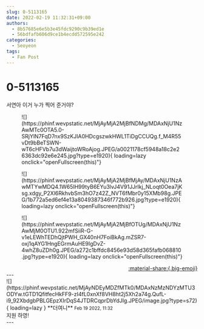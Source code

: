 ```yaml
---
slug: 0-5113165
date: 2022-02-19 11:32:31+09:00
authors:
  - 8b57685e6e5b3e45fdc9290c9b39ed1e
  - 56bdfafb606d9ce1b4ecdd572595e242
categories:
  - Seoyeon
tags:
  - Fan Post
---
```


# 0-5113165

<div class="post-container" markdown="1">
<div class="content-container md-sidebar__scrollwrap" markdown="1">

서연아 이거 누가 찍어 준거야?
<figure markdown="1">
![](https://phinf.wevpstatic.net/MjAyMjA2MjBfNDMg/MDAxNjU1NzAwMTc0OTA5.0-SRjYlN7FqD7nx9SzKJIA0HDcgszwkHWL1TiDgCCUQg.f_M4R55vDt9bBeTSWN-wT6cHFVb7u3dWaijtoWRoAjog.JPEG/a0021178cf5948a18c2e26363dc92e6e245.jpg?type=e1920){ loading=lazy onclick="openFullscreen(this)"}
</figure>

<figure markdown="1">
![](https://phinf.wevpstatic.net/MjAyMjA2MjBfMjAy/MDAxNjU1NzAwMTYwMDQ4.1W65IH99tyB6EYu3lvJ4V91JJrIkj_NLoqt0Oea7jKsg.xdgy_P2Xl6RkhvbSm3hO7z42Z_NVT6fMbr0y15XMb98g.JPEG/1b772a5ed6ef4e13a8049387346f772b926.jpg?type=e1920){ loading=lazy onclick="openFullscreen(this)"}
</figure>

<figure markdown="1">
![](https://phinf.wevpstatic.net/MjAyMjA2MjBfOTUg/MDAxNjU1NzAwMjM0OTU1.922mfSiiR-G-v1eLEWhTEDhQjtPWH_GX40nH7FoiBkAg.mZSR7-oxj1qAYG1HngEGrmAuHE9IgDvZ-4whZ8uZDh0g.JPEG/a272c1bffdc8456e93d58d365fafb068810.jpg?type=e1920){ loading=lazy onclick="openFullscreen(this)"}
</figure>


</div>
</div>

<div style="text-align: right;" markdown="1">
<a href="https://weverse.io/fromis9/fanpost/0-5113165" style="text-align: right;">:material-share:{.big-emoji}</a>
</div>
---

<div class="comments-container md-sidebar__scrollwrap" markdown="1">
<div class="comment" markdown="1">
<div class='id-container' markdown="1">
![](https://phinf.wevpstatic.net/MjAyNDEyMDZfMTk0/MDAxNzMzNDYzMTU3ODYw.tGTD1QfitfecHkFF9-zI4fL0xnXf8VH8ht2j5Xh2a74g.QufL-i9_92XbdgbPBLGEpzXIrDqS4JTDRCqprDbYdJIg.JPEG/image.jpg?type=s72){ loading=lazy }
**<span class="artist">더여니</span>** <small>Feb 19 2022, 11:32</small><br>
</div>
<div class='comment-body' markdown="1">
지원 하영!
</div>
</div>
</div>
---
